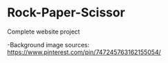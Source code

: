 # Rock-Paper-Scissor

Complete website project

-Background image sources: https://www.pinterest.com/pin/747245763162155054/
